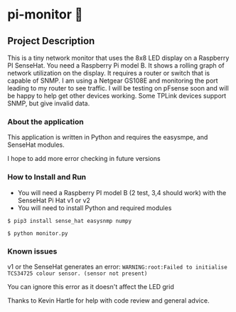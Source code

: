 # pi-monitor :pie:
## Project Description
This is a tiny network monitor that uses the 8x8 LED display on a Raspberry PI SenseHat.  You need a Raspberry Pi model B.  It shows a rolling graph of network utilization on the display.  It requires a router or switch that is capable of SNMP.  I am using a Netgear GS108E and monitoring the port leading to my router to see traffic.  I will be testing on pFsense soon and will be happy to help get other devices working.  Some TPLink devices support SNMP, but give invalid data.

### About the application
This application is written in Python and requires the easysmpe, and SenseHat modules.

I hope to add more error checking in future versions

### How to Install and Run
- You will need a Raspberry PI model B (2 test, 3,4 should work) with the SenseHat Pi Hat v1 or v2
- You will need to install Python and required modules

`$ pip3 install sense_hat easysnmp numpy`

`$ python monitor.py`

### Known issues
v1 or the SenseHat generates an error:
`WARNING:root:Failed to initialise TCS34725 colour sensor. (sensor not present)`

You can ignore this error as it doesn't affect the LED grid


Thanks to Kevin Hartle for help with code review and general advice.
